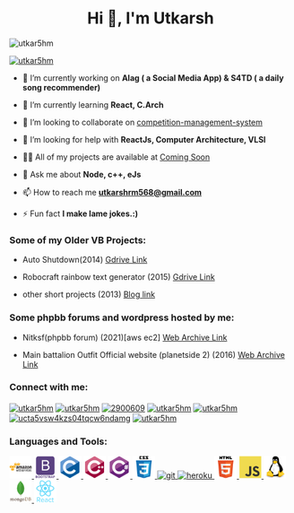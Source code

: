 <h1 align="center">Hi 👋, I'm Utkarsh</h1>
<p align="left"> <img src="https://komarev.com/ghpvc/?username=utkar5hm&label=Profile%20views&color=0e75b6&style=flat" alt="utkar5hm" /> </p>

<p align="left"> <a href="https://twitter.com/utkar5hm" target="blank"><img src="https://img.shields.io/twitter/follow/utkar5hm?logo=twitter&style=for-the-badge" alt="utkar5hm" /></a> </p>

- 🔭 I’m currently working on **Alag ( a Social Media App) & S4TD ( a daily song recommender)**

- 🌱 I’m currently learning **React, C.Arch**

- 👯 I’m looking to collaborate on [competition-management-system](https://github.com/Utkar5hM/competition-management-system)

- 🤝 I’m looking for help with **ReactJs, Computer Architecture, VLSI**

- 👨‍💻 All of my projects are available at [Coming Soon](https://www.youtube.com/watch?v=dQw4w9WgXcQ)

- 💬 Ask me about **Node, c++, eJs**

- 📫 How to reach me **utkarshrm568@gmail.com**

- ⚡ Fun fact **I make lame jokes.:)**

<h3 align="left">Some of my Older VB Projects:</h3>

- Auto Shutdown(2014) [Gdrive Link](https://drive.google.com/file/d/1wpp5mlwVV-_0G6WhV0msmuu2FlvDVfj6/view?usp=sharing)

- Robocraft rainbow text generator (2015) [Gdrive Link](https://drive.google.com/file/d/1Qmz57G0dqlj4p7zVTOEaiORc3ROyNqvk/view?usp=sharing)

- other short projects (2013) [Blog link](https://fseteam.blogspot.com/p/products.html)

<h3 align="left">Some phpbb forums and wordpress hosted by me:</h3>

- Nitksf(phpbb forum) (2021)[aws ec2] [Web Archive Link](https://web.archive.org/web/20210723061701/http://nitksf.tech/)

- Main battalion Outfit Official website (planetside 2) (2016) [Web Archive Link](https://web.archive.org/web/20180822185932/http://mainbattalion.com/gallery/)

<h3 align="left">Connect with me:</h3>
<p align="left">
<a href="https://twitter.com/utkar5hm" target="blank"><img align="center" src="https://raw.githubusercontent.com/rahuldkjain/github-profile-readme-generator/master/src/images/icons/Social/twitter.svg" alt="utkar5hm" height="30" width="40" /></a>
<a href="https://linkedin.com/in/utkar5hm" target="blank"><img align="center" src="https://raw.githubusercontent.com/rahuldkjain/github-profile-readme-generator/master/src/images/icons/Social/linked-in-alt.svg" alt="utkar5hm" height="30" width="40" /></a>
<a href="https://stackoverflow.com/users/2900609" target="blank"><img align="center" src="https://raw.githubusercontent.com/rahuldkjain/github-profile-readme-generator/master/src/images/icons/Social/stack-overflow.svg" alt="2900609" height="30" width="40" /></a>
<a href="https://fb.com/utkar5hm" target="blank"><img align="center" src="https://raw.githubusercontent.com/rahuldkjain/github-profile-readme-generator/master/src/images/icons/Social/facebook.svg" alt="utkar5hm" height="30" width="40" /></a>
<a href="https://instagram.com/utkar5hm" target="blank"><img align="center" src="https://raw.githubusercontent.com/rahuldkjain/github-profile-readme-generator/master/src/images/icons/Social/instagram.svg" alt="utkar5hm" height="30" width="40" /></a>
<a href="https://www.youtube.com/channel/UCTA5vSw4kZs04TqCw6nDAMg" target="blank"><img align="center" src="https://raw.githubusercontent.com/rahuldkjain/github-profile-readme-generator/master/src/images/icons/Social/youtube.svg" alt="ucta5vsw4kzs04tqcw6ndamg" height="30" width="40" /></a>
<a href="https://www.hackerrank.com/utkar5hm" target="blank"><img align="center" src="https://raw.githubusercontent.com/rahuldkjain/github-profile-readme-generator/master/src/images/icons/Social/hackerrank.svg" alt="utkar5hm" height="30" width="40" /></a>
</p>

<h3 align="left">Languages and Tools:</h3>
<p align="left"> <a href="https://aws.amazon.com" target="_blank"> <img src="https://raw.githubusercontent.com/devicons/devicon/master/icons/amazonwebservices/amazonwebservices-original-wordmark.svg" alt="aws" width="40" height="40"/> </a> <a href="https://getbootstrap.com" target="_blank"> <img src="https://raw.githubusercontent.com/devicons/devicon/master/icons/bootstrap/bootstrap-plain-wordmark.svg" alt="bootstrap" width="40" height="40"/> </a> <a href="https://www.cprogramming.com/" target="_blank"> <img src="https://raw.githubusercontent.com/devicons/devicon/master/icons/c/c-original.svg" alt="c" width="40" height="40"/> </a> <a href="https://www.w3schools.com/cpp/" target="_blank"> <img src="https://raw.githubusercontent.com/devicons/devicon/master/icons/cplusplus/cplusplus-original.svg" alt="cplusplus" width="40" height="40"/> </a> <a href="https://www.w3schools.com/cs/" target="_blank"> <img src="https://raw.githubusercontent.com/devicons/devicon/master/icons/csharp/csharp-original.svg" alt="csharp" width="40" height="40"/> </a> <a href="https://www.w3schools.com/css/" target="_blank"> <img src="https://raw.githubusercontent.com/devicons/devicon/master/icons/css3/css3-original-wordmark.svg" alt="css3" width="40" height="40"/> </a> <a href="https://git-scm.com/" target="_blank"> <img src="https://www.vectorlogo.zone/logos/git-scm/git-scm-icon.svg" alt="git" width="40" height="40"/> </a> <a href="https://heroku.com" target="_blank"> <img src="https://www.vectorlogo.zone/logos/heroku/heroku-icon.svg" alt="heroku" width="40" height="40"/> </a> <a href="https://www.w3.org/html/" target="_blank"> <img src="https://raw.githubusercontent.com/devicons/devicon/master/icons/html5/html5-original-wordmark.svg" alt="html5" width="40" height="40"/> </a> <a href="https://developer.mozilla.org/en-US/docs/Web/JavaScript" target="_blank"> <img src="https://raw.githubusercontent.com/devicons/devicon/master/icons/javascript/javascript-original.svg" alt="javascript" width="40" height="40"/> </a> <a href="https://www.linux.org/" target="_blank"> <img src="https://raw.githubusercontent.com/devicons/devicon/master/icons/linux/linux-original.svg" alt="linux" width="40" height="40"/> </a> <a href="https://www.mongodb.com/" target="_blank"> <img src="https://raw.githubusercontent.com/devicons/devicon/master/icons/mongodb/mongodb-original-wordmark.svg" alt="mongodb" width="40" height="40"/> </a> <a href="https://reactjs.org/" target="_blank"> <img src="https://raw.githubusercontent.com/devicons/devicon/master/icons/react/react-original-wordmark.svg" alt="react" width="40" height="40"/> </a> </p>
